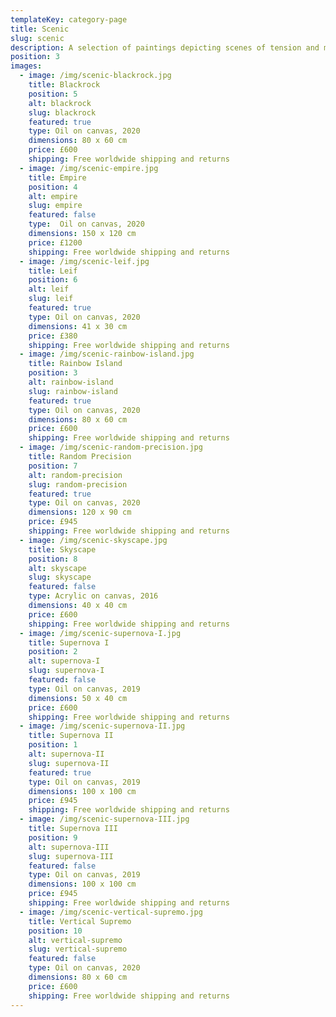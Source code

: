```yaml
---
templateKey: category-page
title: Scenic
slug: scenic
description: A selection of paintings depicting scenes of tension and movement against a minimalist composition using a muted palette.
position: 3
images:
  - image: /img/scenic-blackrock.jpg
    title: Blackrock
    position: 5
    alt: blackrock
    slug: blackrock
    featured: true
    type: Oil on canvas, 2020
    dimensions: 80 x 60 cm
    price: £600
    shipping: Free worldwide shipping and returns
  - image: /img/scenic-empire.jpg
    title: Empire
    position: 4
    alt: empire
    slug: empire
    featured: false
    type:  Oil on canvas, 2020
    dimensions: 150 x 120 cm
    price: £1200
    shipping: Free worldwide shipping and returns
  - image: /img/scenic-leif.jpg
    title: Leif
    position: 6
    alt: leif
    slug: leif
    featured: true
    type: Oil on canvas, 2020
    dimensions: 41 x 30 cm
    price: £380
    shipping: Free worldwide shipping and returns
  - image: /img/scenic-rainbow-island.jpg
    title: Rainbow Island
    position: 3
    alt: rainbow-island
    slug: rainbow-island
    featured: true
    type: Oil on canvas, 2020
    dimensions: 80 x 60 cm
    price: £600
    shipping: Free worldwide shipping and returns
  - image: /img/scenic-random-precision.jpg
    title: Random Precision
    position: 7
    alt: random-precision
    slug: random-precision
    featured: true
    type: Oil on canvas, 2020
    dimensions: 120 x 90 cm
    price: £945
    shipping: Free worldwide shipping and returns
  - image: /img/scenic-skyscape.jpg
    title: Skyscape
    position: 8
    alt: skyscape
    slug: skyscape
    featured: false
    type: Acrylic on canvas, 2016
    dimensions: 40 x 40 cm
    price: £600
    shipping: Free worldwide shipping and returns
  - image: /img/scenic-supernova-I.jpg
    title: Supernova I
    position: 2
    alt: supernova-I
    slug: supernova-I
    featured: false
    type: Oil on canvas, 2019
    dimensions: 50 x 40 cm
    price: £600
    shipping: Free worldwide shipping and returns
  - image: /img/scenic-supernova-II.jpg
    title: Supernova II
    position: 1
    alt: supernova-II
    slug: supernova-II
    featured: true
    type: Oil on canvas, 2019
    dimensions: 100 x 100 cm
    price: £945
    shipping: Free worldwide shipping and returns
  - image: /img/scenic-supernova-III.jpg
    title: Supernova III
    position: 9
    alt: supernova-III
    slug: supernova-III
    featured: false
    type: Oil on canvas, 2019
    dimensions: 100 x 100 cm
    price: £945
    shipping: Free worldwide shipping and returns
  - image: /img/scenic-vertical-supremo.jpg
    title: Vertical Supremo
    position: 10
    alt: vertical-supremo
    slug: vertical-supremo
    featured: false
    type: Oil on canvas, 2020
    dimensions: 80 x 60 cm
    price: £600
    shipping: Free worldwide shipping and returns
---
```

